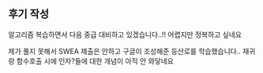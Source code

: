 ## 후기 작성

알고리즘 복습하면서 다음 중급 대비하고 있겠습니다..!!
어렵지만 정복하고 싶네요 


제가 풀지 못해서 SWEA 제출은 안하고 구글이 조성해준 등산로를 학습했습니다..
재귀랑 함수호출 시에 인자?들에 대한 개념이 아직 안 와닿네요